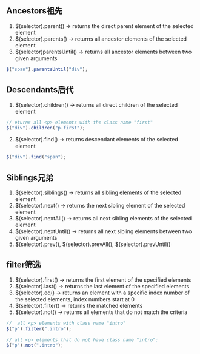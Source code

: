 ## Ancestors祖先
1. $(selector).parent() -> returns the direct parent element of the selected element
2. $(selector).parents() -> returns all ancestor elements of the selected element
4. $(selector)parentsUntil() -> returns all ancestor elements between two given arguments
  ```js
  $("span").parentsUntil("div");
  ```

## Descendants后代
1. $(selector).children() -> returns all direct children of the selected element
  ```js
  // eturns all <p> elements with the class name "first"
  $("div").children("p.first");
  ```
2. $(selector).find() -> returns descendant elements of the selected element
  ```js
  $("div").find("span");
  ```
## Siblings兄弟
1. $(selector).siblings() -> returns all sibling elements of the selected element
2. $(selector).next() -> returns the next sibling element of the selected element
3. $(selector).nextAll() -> returns all next sibling elements of the selected element
4. $(selector).nextUntil() -> returns all next sibling elements between two given arguments
5. $(selector).prev(), $(selector).prevAll(), $(selector).prevUntil()

## filter筛选
1. $(selector).first() -> returns the first element of the specified elements
2. $(selector).last() -> returns the last element of the specified elements
3. $(selector).eq() -> returns an element with a specific index number of the selected elements, index numbers start at 0
4. $(selector).filter() -> returns the matched elements
5. $(selector).not() -> returns all elements that do not match the criteria

```js
//  all <p> elements with class name "intro"
$("p").filter(".intro");

// all <p> elements that do not have class name "intro":
$("p").not(".intro");
```
  